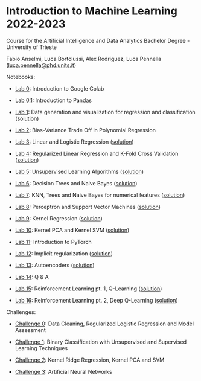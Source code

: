 # Introduction to Machine Learning 2022-2023 

Course for the Artificial Intelligence and Data Analytics Bachelor Degree - University of Trieste

Fabio Anselmi, Luca Bortolussi, Alex Rodriguez, Luca Pennella (luca.pennella@phd.units.it)

Notebooks: 

* [Lab 0](notebooks/Lab-0.IntroColab.ipynb): Introduction to Google Colab 

* [Lab 0.1](notebooks/Lab-0.1.IntroPandas.ipynb): Introduction to Pandas

* [Lab 1](notebooks/Lab-1.Data_generation_and_visualization_for_regression_and_classification.ipynb): Data generation and visualization for regression and classification ([solution](solved-notebooks/SOLVED-Lab_1.Data_generation_and_visualization_for_regression_and_classification.ipynb))

* [Lab 2](notebooks/Lab-2.Polynomial_Regression_Bias_Variance.ipynb): Bias-Variance Trade Off in Polynomial Regression 

* [Lab 3](notebooks/Lab-3.LinearLogisticRegression.ipynb): Linear and Logistic Regression ([solution](solved-notebooks/SOLVED-Lab-3.LinearLogisticRegression.ipynb))

* [Lab 4](notebooks/Lab-4.RegressionAndRegularizations.ipynb): Regularized Linear Regression and K-Fold Cross Validation ([solution](solved-notebooks/SOLVED-Lab-4.RegressionAndRegularizations.ipynb))

* [Lab 5](notebooks/Lab-5.UnsupervisedLearning.ipynb): Unsupervised Learning Algorithms ([solution](solved-notebooks/SOLVED-Lab-5.UnsupervisedLearning.ipynb))

* [Lab 6](notebooks/Lab-6.DecisionTreeNaiveBayes.ipynb): Decision Trees and Naive Bayes ([solution](solved-notebooks/SOLVED-Lab-6.DecisionTreeNaiveBayes.ipynb))

* [Lab 7](notebooks/Lab-7.KNNGaussianNaiveBayesTrees.ipynb): KNN, Trees and Naive Bayes for numerical features ([solution](solved-notebooks/SOLVED-Lab-7.KNNGaussianNaiveBayesTrees.ipynb))

* [Lab 8](notebooks/Lab-8.Perceptron_and_SVM.ipynb): Perceptron and Support Vector Machines ([solution](solved-notebooks/SOLVED-Lab-8.Perceptron_and_SVM.ipynb))

* [Lab 9](notebooks/Lab-9.Kernel_Regression.ipynb): Kernel Regression ([solution](solved-notebooks/SOLVED_Lab_9_Kernel_Regression.ipynb))

* [Lab 10](notebooks/Lab-10.KernelPCA_KernelSVM.ipynb): Kernel PCA and Kernel SVM ([solution](solved-notebooks/SOLVED-Lab-10_KernelPCA_KernelSVM.ipynb))

* [Lab 11](notebooks/Lab-11.Pytorch_NN.ipynb): Introduction to PyTorch

* [Lab 12](notebooks/Lab-12.Implicit_regularization.ipynb): Implicit regularization ([solution](solved-notebooks/SOLVED-Lab-12.Implicit_regularization.ipynb))

* [Lab 13](notebooks/Lab-13.Autoencoders.ipynb): Autoencoders ([solution](solved-notebooks/SOLVED-Lab-13.Autoencoders.ipynb))

* [Lab 14](notebooks/Lab-14.Q&A.ipynb): Q & A

* [Lab 15](notebooks/Lab-15.RL_QLearning.ipynb): Reinforcement Learning pt. 1, Q-Learning ([solution](solved-notebooks/SOLVED-Lab-15.RL_QLearning.ipynb))

* [Lab 16](notebooks/Lab-16.RL_DeepQLearning.ipynb): Reinforcement Learning pt. 2, Deep Q-Learning ([solution](solved-notebooks/SOLVED-Lab-16.RL_DeepQLearning.ipynb))

Challenges:

* [Challenge 0](challenges/challenge-zero.ipynb): Data Cleaning, Regularized Logistic Regression and Model Assessment

* [Challenge 1](challenges/challenge-one.ipynb): Binary Classification with Unsupervised and Supervised Learning Techniques

* [Challenge 2](challenges/challenge_two.ipynb): Kernel Ridge Regression, Kernel PCA and SVM

* [Challenge 3](challenges/challenge-three.ipynb): Artificial Neural Networks
